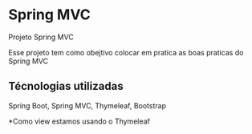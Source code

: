 # Spring MVC

Projeto Spring MVC

Esse projeto tem como obejtivo colocar em pratica as boas praticas do Spring MVC

## Técnologias utilizadas

Spring Boot, Spring MVC, Thymeleaf, Bootstrap

*Como view estamos usando o Thymeleaf
